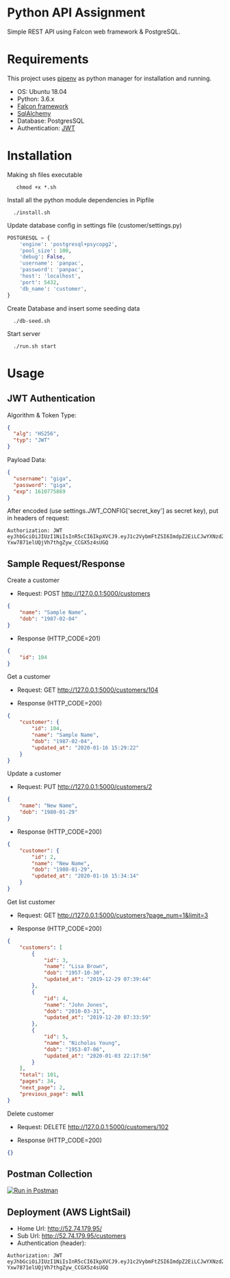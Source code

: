 Python API Assignment
===============================

Simple REST API using Falcon web framework & PostgreSQL.

Requirements
============
This project uses [pipenv](https://pipenv.readthedocs.io/en/latest/) as python manager for installation and running.
 
- OS: Ubuntu 18.04
- Python: 3.6.x
- [Falcon framework](https://falconframework.org/)
- [SqlAlchemy](https://www.sqlalchemy.org/)
- Database: PostgresSQL
- Authentication: [JWT](https://jwt.io/introduction)

Installation
============
Making sh files executable
```
   chmod +x *.sh
```
Install all the python module dependencies in Pipfile

```
  ./install.sh
```

Update database config in settings file (customer/settings.py)
```python
POSTGRESQL = {
    'engine': 'postgresql+psycopg2',
    'pool_size': 100,
    'debug': False,
    'username': 'panpac',
    'password': 'panpac',
    'host': 'localhost',
    'port': 5432,
    'db_name': 'customer',
}
```

Create Database and insert some seeding data
```
  ./db-seed.sh
```

Start server

```
  ./run.sh start
```

Usage
=====

JWT Authentication
------
Algorithm & Token Type:
```json
{
  "alg": "HS256",
  "typ": "JWT"
}
```
Payload Data:
```json
{
  "username": "giga",
  "password": "giga",
  "exp": 1610775869
}
```
After encoded (use settings.JWT_CONFIG['secret_key'] as secret key), put in headers of request:
```
Authorization: JWT eyJhbGciOiJIUzI1NiIsInR5cCI6IkpXVCJ9.eyJ1c2VybmFtZSI6ImdpZ2EiLCJwYXNzd29yZCI6ImdpZ2EiLCJleHAiOjE2MTA3NzU4Njl9.Q4KfxBSzQ-Yxw7871elUQjVh7thgZyw_CCGX5z4sUGQ
```

Sample Request/Response
------

Create a customer
- Request: POST http://127.0.0.1:5000/customers

```json
{
	"name": "Sample Name",
	"dob": "1987-02-04"
}
```

- Response (HTTP_CODE=201)
```json
{
    "id": 104
}
```

Get a customer
- Request: GET http://127.0.0.1:5000/customers/104

- Response (HTTP_CODE=200)
```json
{
    "customer": {
        "id": 104,
        "name": "Sample Name",
        "dob": "1987-02-04",
        "updated_at": "2020-01-16 15:29:22"
    }
}
```

Update a customer
- Request: PUT http://127.0.0.1:5000/customers/2

```json
{
	"name": "New Name",
	"dob": "1980-01-29"
}
```

- Response (HTTP_CODE=200)
```json
{
    "customer": {
        "id": 2,
        "name": "New Name",
        "dob": "1980-01-29",
        "updated_at": "2020-01-16 15:34:14"
    }
}
```

Get list customer
- Request: GET http://127.0.0.1:5000/customers?page_num=1&limit=3

- Response (HTTP_CODE=200)
```json
{
    "customers": [
        {
            "id": 3,
            "name": "Lisa Brown",
            "dob": "1957-10-30",
            "updated_at": "2019-12-29 07:39:44"
        },
        {
            "id": 4,
            "name": "John Jones",
            "dob": "2010-03-31",
            "updated_at": "2019-12-20 07:33:59"
        },
        {
            "id": 5,
            "name": "Nicholas Young",
            "dob": "1953-07-06",
            "updated_at": "2020-01-03 22:17:56"
        }
    ],
    "total": 101,
    "pages": 34,
    "next_page": 2,
    "previous_page": null
}
```

Delete customer
- Request: DELETE http://127.0.0.1:5000/customers/102

- Response (HTTP_CODE=200)
```json
{}
```

Postman Collection
------
[![Run in Postman](https://run.pstmn.io/button.svg)](https://app.getpostman.com/run-collection/0f58f8a36cdfe9d99774#?env%5BGiga%20Env%5D=W3sia2V5IjoiQVdTX0hPU1QiLCJ2YWx1ZSI6IiIsImVuYWJsZWQiOnRydWV9LHsia2V5IjoiTE9DQUxfSE9TVCIsInZhbHVlIjoiIiwiZW5hYmxlZCI6dHJ1ZX1d)
    

Deployment (AWS LightSail)
------
- Home Url: http://52.74.179.95/
- Sub Url: http://52.74.179.95/customers
- Authentication (header):
```
Authorization: JWT eyJhbGciOiJIUzI1NiIsInR5cCI6IkpXVCJ9.eyJ1c2VybmFtZSI6ImdpZ2EiLCJwYXNzd29yZCI6ImdpZ2EiLCJleHAiOjE2MTA3NzU4Njl9.Q4KfxBSzQ-Yxw7871elUQjVh7thgZyw_CCGX5z4sUGQ
```